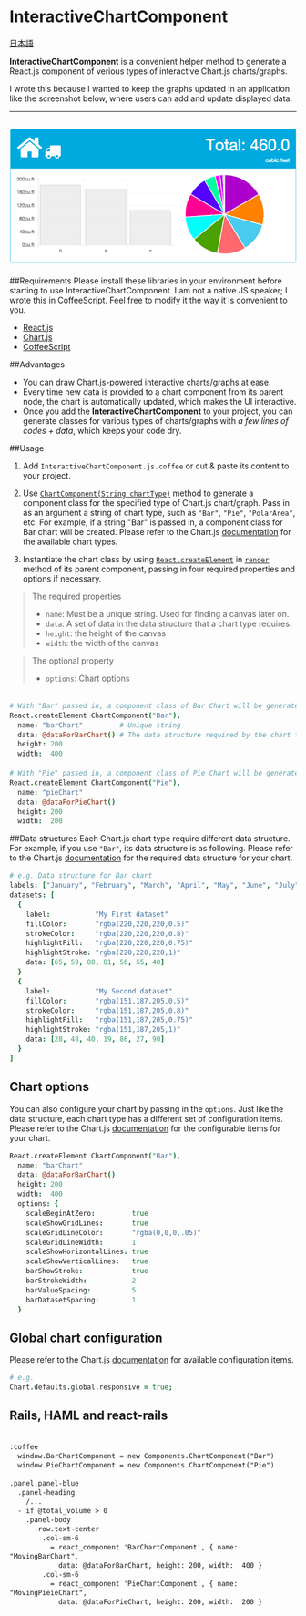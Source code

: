 # InteractiveChartComponent

[日本語](http://qiita.com/mnishiguchi/items/aeb6231b405051aba85c)

**InteractiveChartComponent** is a convenient helper method to generate a React.js component of verious types of interactive Chart.js charts/graphs. 

I wrote this because I wanted to keep the graphs updated in an application like the screenshot below, where users can add and update displayed data.

----
![](./Screenshot.png)
----

##Requirements
Please install these libraries in your environment before starting to use InteractiveChartComponent. I am not a native JS speaker; I wrote this in CoffeeScript. Feel free to modify it the way it is convenient to you.
- [React.js](https://facebook.github.io/react/)
- [Chart.js](http://www.chartjs.org/)
- [CoffeeScript](http://coffeescript.org/)

##Advantages

- You can draw Chart.js-powered interactive charts/graphs at ease.
- Every time new data is provided to a chart component from its parent node, the chart is automatically updated, which makes the UI interactive.
- Once you add the **InteractiveChartComponent** to your project, you can generate classes for various types of charts/graphs with *a few lines of codes + data*, which keeps your code dry.

##Usage

1. Add `InteractiveChartComponent.js.coffee` or cut & paste its content to your project.

2. Use [`ChartComponent(String chartType)`](https://github.com/mnishiguchi/InteractiveChartComponent/blob/master/InteractiveChartComponent.js.coffee) method to generate a component class for the specified type of Chart.js chart/graph. Pass in as an argument a string of chart type, such as `"Bar"`, `"Pie"`, `"PolarArea"`, etc. For example, if a string "Bar" is passed in, a component class for Bar chart will be created. Please refer to the Chart.js [documentation](http://www.chartjs.org/docs/) for the available chart types.

3. Instantiate the chart class by using [`React.createElement`](https://facebook.github.io/react/docs/top-level-api.html#react.createelement) in [`render`](https://facebook.github.io/react/docs/component-specs.html#render) method of its parent component, passing in four required properties and options if necessary.

>The required properties
>+ `name`:   Must be a unique string. Used for finding a canvas later on.
>+ `data`:   A set of data in the data structure that a chart type requires.
>+ `height`: the height of the canvas
>+ `width`:  the width of the canvas

>The optional property
>+ `options`: Chart options

```coffeescript

# With "Bar" passed in, a component class of Bar Chart will be generated.
React.createElement ChartComponent("Bar"),
  name: "barChart"         # Unique string
  data: @dataForBarChart() # The data structure required by the chart type you use.
  height: 200
  width:  400

# With "Pie" passed in, a component class of Pie Chart will be generated.
React.createElement ChartComponent("Pie"),          
  name: "pieChart"
  data: @dataForPieChart()           
  height: 200            
  width:  200
```

##Data structures
Each Chart.js chart type require different data structure.
For example, if you use `"Bar"`, its data structure is as following. Please refer to the Chart.js [documentation](http://www.chartjs.org/docs/) for the required data structure for your chart.

```coffeescript
# e.g. Data structure for Bar chart
labels: ["January", "February", "March", "April", "May", "June", "July"]
datasets: [
  {
    label:           "My First dataset"
    fillColor:       "rgba(220,220,220,0.5)"
    strokeColor:     "rgba(220,220,220,0.8)"
    highlightFill:   "rgba(220,220,220,0.75)"
    highlightStroke: "rgba(220,220,220,1)"
    data: [65, 59, 80, 81, 56, 55, 40]
  }
  {
    label:           "My Second dataset"
    fillColor:       "rgba(151,187,205,0.5)"
    strokeColor:     "rgba(151,187,205,0.8)"
    highlightFill:   "rgba(151,187,205,0.75)"
    highlightStroke: "rgba(151,187,205,1)"
    data: [28, 48, 40, 19, 86, 27, 90]
  }
]
```

## Chart options
You can also configure your chart by passing in the `options`. Just like the data structure, each chart type has a different set of configuration items. Please refer to the Chart.js [documentation](http://www.chartjs.org/docs/) for the configurable items for your chart.

```coffeescript
React.createElement ChartComponent("Bar"),
  name: "barChart"
  data: @dataForBarChart()
  height: 200
  width:  400
  options: {
    scaleBeginAtZero:         true
    scaleShowGridLines:       true
    scaleGridLineColor:       "rgba(0,0,0,.05)"
    scaleGridLineWidth:       1
    scaleShowHorizontalLines: true
    scaleShowVerticalLines:   true
    barShowStroke:            true
    barStrokeWidth:           2
    barValueSpacing:          5
    barDatasetSpacing:        1
  }
```

## Global chart configuration

Please refer to the Chart.js [documentation](http://www.chartjs.org/docs/#getting-started-global-chart-configuration) for available configuration items.
```coffee
# e.g.
Chart.defaults.global.responsive = true;
```

## Rails, HAML and react-rails 

```haml

:coffee
  window.BarChartComponent = new Components.ChartComponent("Bar")
  window.PieChartComponent = new Components.ChartComponent("Pie")

.panel.panel-blue
  .panel-heading
    /...
  - if @total_volume > 0
    .panel-body
      .row.text-center
        .col-sm-6
          = react_component 'BarChartComponent', { name: "MovingBarChart",
            data: @dataForBarChart, height: 200, width:  400 }
        .col-sm-6
          = react_component 'PieChartComponent', { name: "MovingPieieChart",
            data: @dataForPieChart, height: 200, width:  200 }
```

